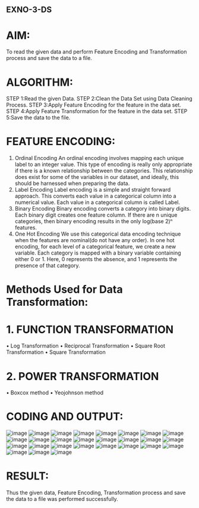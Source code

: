 ## EXNO-3-DS

# AIM:
To read the given data and perform Feature Encoding and Transformation process and save the data to a file.

# ALGORITHM:
STEP 1:Read the given Data.
STEP 2:Clean the Data Set using Data Cleaning Process.
STEP 3:Apply Feature Encoding for the feature in the data set.
STEP 4:Apply Feature Transformation for the feature in the data set.
STEP 5:Save the data to the file.

# FEATURE ENCODING:
1. Ordinal Encoding
An ordinal encoding involves mapping each unique label to an integer value. This type of encoding is really only appropriate if there is a known relationship between the categories. This relationship does exist for some of the variables in our dataset, and ideally, this should be harnessed when preparing the data.
2. Label Encoding
Label encoding is a simple and straight forward approach. This converts each value in a categorical column into a numerical value. Each value in a categorical column is called Label.
3. Binary Encoding
Binary encoding converts a category into binary digits. Each binary digit creates one feature column. If there are n unique categories, then binary encoding results in the only log(base 2)ⁿ features.
4. One Hot Encoding
We use this categorical data encoding technique when the features are nominal(do not have any order). In one hot encoding, for each level of a categorical feature, we create a new variable. Each category is mapped with a binary variable containing either 0 or 1. Here, 0 represents the absence, and 1 represents the presence of that category.

# Methods Used for Data Transformation:
  # 1. FUNCTION TRANSFORMATION
• Log Transformation
• Reciprocal Transformation
• Square Root Transformation
• Square Transformation
  # 2. POWER TRANSFORMATION
• Boxcox method
• Yeojohnson method

# CODING AND OUTPUT:

![image](https://github.com/user-attachments/assets/579bcda2-a1fd-421a-9bc9-efff696910d4)
![image](https://github.com/user-attachments/assets/3115d244-8a59-447f-9193-1620101e62f7)
![image](https://github.com/user-attachments/assets/47cce247-7a55-492e-9f89-331191d752b0)
![image](https://github.com/user-attachments/assets/a8d71f15-7ec9-4d6e-a685-4d3541985e22)
![image](https://github.com/user-attachments/assets/7e110b33-ed2e-4063-9a6f-645d803fc721)
![image](https://github.com/user-attachments/assets/01dd47f6-e334-4cc2-9a40-258af162fea0)
![image](https://github.com/user-attachments/assets/f718667c-00b4-4e54-9a72-c17ece62fe37)
![image](https://github.com/user-attachments/assets/c91abe7a-e5e5-4bc7-ab35-915a7605361f)
![image](https://github.com/user-attachments/assets/d2322126-401e-4ac3-8063-ce946ffc61bd)
![image](https://github.com/user-attachments/assets/68ceb239-31c1-4483-861b-6cc4166d082c)
![image](https://github.com/user-attachments/assets/4c265caf-a53a-4de9-af9b-5128780d0907)
![image](https://github.com/user-attachments/assets/8885d74e-c1d0-48d2-bb3f-2c8015fb91c4)
![image](https://github.com/user-attachments/assets/61cf5b56-abc3-4346-8c12-5532d6688256)
![image](https://github.com/user-attachments/assets/252c4e95-f740-40a7-acce-06d91d620606)
![image](https://github.com/user-attachments/assets/0898dab9-3029-46ae-93af-cf45b0531df2)
![image](https://github.com/user-attachments/assets/1973874d-2f02-4483-b23c-b761463b0944)
![image](https://github.com/user-attachments/assets/081fab50-0004-4487-bf14-dc24a4e07d28)
![image](https://github.com/user-attachments/assets/ef357d4b-c852-4cc6-bb19-25a5eb270801)
![image](https://github.com/user-attachments/assets/8524e93a-1df7-4f04-853a-56f81a9999e3)
![image](https://github.com/user-attachments/assets/88179b38-d83c-484c-9673-9d6af87a2a86)
![image](https://github.com/user-attachments/assets/f3bb1b25-199c-4cef-804c-51b737d06811)
![image](https://github.com/user-attachments/assets/277e8347-c0b9-4d98-a906-7dbdd9853398)
![image](https://github.com/user-attachments/assets/f3a29b26-0ee7-4813-9d2d-80d044d19330)
![image](https://github.com/user-attachments/assets/4ea6694d-40c4-4057-b3d5-18c30aff58d0)
![image](https://github.com/user-attachments/assets/8f999536-dfcf-4a5c-beb2-a6fa4aa0fce9)
![image](https://github.com/user-attachments/assets/d17cf88a-5593-4809-8f45-1030f0431189)
![image](https://github.com/user-attachments/assets/6a41d710-db49-4964-ac46-0e8d4b7ee288)

# RESULT:

Thus the given data, Feature Encoding, Transformation process and save the data to a file
was performed successfully.

       
